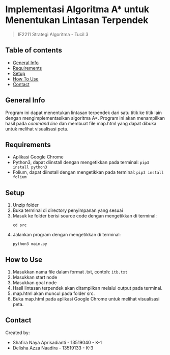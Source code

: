 # Implementasi Algoritma A* untuk Menentukan Lintasan Terpendek
> IF2211 Strategi Algoritma - Tucil 3

## Table of contents
  - [General Info](#general-info)
  - [Requirements](#requirements)
  - [Setup](#setup)
  - [How To Use](#how-to-use)
  - [Contact](#contact)

## General Info
Program ini dapat menentukan lintasan terpendek dari satu titik ke titik lain dengan mengimplementasikan algoritma A*. Program ini akan menampilkan hasil pada *command line* dan membuat file map.html yang dapat dibuka untuk melihat visualisasi peta.
## Requirements
- Aplikasi Google Chrome
- Python3, dapat diinstall dengan mengetikkan pada terminal: `pip3 install python3`
- Folium, dapat diinstall dengan mengetikkan pada terminal: `pip3 install folium`
## Setup
1. Unzip folder
2. Buka terminal di directory penyimpanan yang sesuai
3. Masuk ke folder berisi source code dengan mengetikkan di terminal:
   ```
   cd src
   ```
4. Jalankan program dengan mengetikkan di terminal:
   ```
   python3 main.py
   ```
## How to Use
1. Masukkan nama file dalam format .txt, contoh: `itb.txt`
2. Masukkan start node
3. Masukkan goal node
4. Hasil lintasan terpendek akan ditampilkan melalui output pada terminal.
5. map.html akan muncul pada folder src.
6. Buka map.html pada aplikasi Google Chrome untuk melihat visualisasi peta.
## Contact
Created by: 
- Shafira Naya Aprisadianti - 13519040 - K-1
- Delisha Azza Naadira - 13519133 - K-3